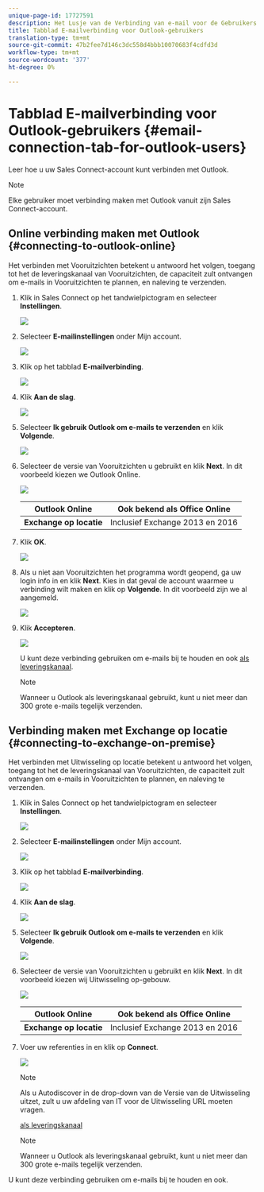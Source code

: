 ```yaml
---
unique-page-id: 17727591
description: Het Lusje van de Verbinding van e-mail voor de Gebruikers van Vooruitzichten - Marketo Dos - de Documentatie van het Product
title: Tabblad E-mailverbinding voor Outlook-gebruikers
translation-type: tm+mt
source-git-commit: 47b2fee7d146c3dc558d4bbb10070683f4cdfd3d
workflow-type: tm+mt
source-wordcount: '377'
ht-degree: 0%

---
```



# Tabblad E-mailverbinding voor Outlook-gebruikers {#email-connection-tab-for-outlook-users}

Leer hoe u uw Sales Connect-account kunt verbinden met Outlook.

>[!NOTE]
>
>Elke gebruiker moet verbinding maken met Outlook vanuit zijn Sales Connect-account.

## Online verbinding maken met Outlook {#connecting-to-outlook-online}

Het verbinden met Vooruitzichten betekent u antwoord het volgen, toegang tot het de leveringskanaal van Vooruitzichten, de capaciteit zult ontvangen om e-mails in Vooruitzichten te plannen, en naleving te verzenden.

1. Klik in Sales Connect op het tandwielpictogram en selecteer **Instellingen**.

   ![](assets/one.png)

1. Selecteer **E-mailinstellingen** onder Mijn account.

   ![](assets/two.png)

1. Klik op het tabblad **E-mailverbinding**.

   ![](assets/three.png)

1. Klik **Aan de slag**.

   ![](assets/four.png)

1. Selecteer **Ik gebruik Outlook om e-mails te verzenden** en klik **Volgende**.

   ![](assets/five-a.png)

1. Selecteer de versie van Vooruitzichten u gebruikt en klik **Next**. In dit voorbeeld kiezen we Outlook Online.

   ![](assets/six-a.png)

   | **Outlook Online** | Ook bekend als Office Online |
   |---|---|
   | **Exchange op locatie** | Inclusief Exchange 2013 en 2016 |

1. Klik **OK**.

   ![](assets/seven-a.png)

1. Als u niet aan Vooruitzichten het programma wordt geopend, ga uw login info in en klik **Next**. Kies in dat geval de account waarmee u verbinding wilt maken en klik op **Volgende**. In dit voorbeeld zijn we al aangemeld.

   ![](assets/eight-a.png)

1. Klik **Accepteren**.

   ![](assets/nine-a.png)

   U kunt deze verbinding gebruiken om e-mails bij te houden en ook [als leveringskanaal](http://docs.marketo.com/display/public/DOCS/Setting+up+Your+Delivery+Channel#SettingupYourDeliveryChannel-Gmail).

   >[!NOTE]
   >
   >Wanneer u Outlook als leveringskanaal gebruikt, kunt u niet meer dan 300 grote e-mails tegelijk verzenden.

## Verbinding maken met Exchange op locatie {#connecting-to-exchange-on-premise}

Het verbinden met Uitwisseling op locatie betekent u antwoord het volgen, toegang tot het de leveringskanaal van Vooruitzichten, de capaciteit zult ontvangen om e-mails in Vooruitzichten te plannen, en naleving te verzenden.

1. Klik in Sales Connect op het tandwielpictogram en selecteer **Instellingen**.

   ![](assets/one.png)

1. Selecteer **E-mailinstellingen** onder Mijn account.

   ![](assets/two.png)

1. Klik op het tabblad **E-mailverbinding**.

   ![](assets/three.png)

1. Klik **Aan de slag**.

   ![](assets/four.png)

1. Selecteer **Ik gebruik Outlook om e-mails te verzenden** en klik **Volgende**.

   ![](assets/five-a.png)

1. Selecteer de versie van Vooruitzichten u gebruikt en klik **Next**. In dit voorbeeld kiezen wij Uitwisseling op-gebouw.

   ![](assets/six-b.png)

   | **Outlook Online** | Ook bekend als Office Online |
   |---|---|
   | **Exchange op locatie** | Inclusief Exchange 2013 en 2016 |

1. Voer uw referenties in en klik op **Connect**.

   ![](assets/seven-b.png)

   >[!NOTE]
   >
   >Als u Autodiscover in de drop-down van de Versie van de Uitwisseling uitzet, zult u uw afdeling van IT voor de Uitwisseling URL moeten vragen.

   [als leveringskanaal](http://docs.marketo.com/display/public/DOCS/Setting+up+Your+Delivery+Channel#SettingupYourDeliveryChannel-Gmail)

   >[!NOTE]
   >
   >Wanneer u Outlook als leveringskanaal gebruikt, kunt u niet meer dan 300 grote e-mails tegelijk verzenden.

U kunt deze verbinding gebruiken om e-mails bij te houden en ook.